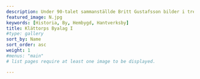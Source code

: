 ```yaml
---
description: Under 90-talet sammanställde Britt Gustafsson bilder i tre fotoalbum på vår by. Detta är det första albumet. Tusen tack till Eva Ahrenstedt(Klättorp 106) för bilderna! Klicka på en bild för att se bildtext.
featured_image: N.jpg
keywords: [Historia, By, Hembygd, Hantverksby]
title: Klättorps Byalag I
#type: gallery
sort_by: Name
sort_order: asc
weight: 1
#menus: "main"
# list pages require at least one image to be displayed.

---
```

